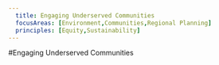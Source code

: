 ```yaml
---
  title: Engaging Underserved Communities
  focusAreas: [Environment,Communities,Regional Planning]
  principles: [Equity,Sustainability]
---
```

#Engaging Underserved Communities
